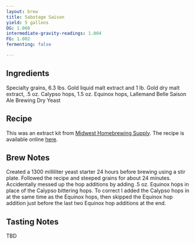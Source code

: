 ```yaml
---
layout: brew
title: Sabotage Saison
yield: 5 gallons
OG: 1.060
intermediate-gravity-readings: 1.004
FG: 1.002
fermenting: false

---
```


## Ingredients
Specialty grains, 6.3 lbs. Gold liquid malt extract and 1 lb. Gold dry malt extract, .5 oz. Calypso hops, 1.5 oz. Equinox hops, Lallemand Belle Saison Ale Brewing Dry Yeast

## Recipe
This was an extract kit from [Midwest Homebrewing Supply](http://www.midwestsupplies.com/sabotage-saison.html).  The recipe is available online [here](http://www.midwestsupplies.com/media/downloads/768/MWS_Sabotage_Saison.pdf).

## Brew Notes
Created a 1300 milliliter yeast starter 24 hours before brewing using a stir plate. Followed the recipe and steeped grains for about 24 minutes.  Accidentally messed up the hop additions by adding .5 oz. Equinox hops in place of the Calypso bittering hops. To correct I added the Calypso hops in at the same time as the Equinox hops, then skipped the Equinox hop addition just before the last two Equinox hop additions at the end.

## Tasting Notes
TBD
